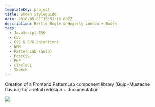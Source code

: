```yaml
---
templateKey: project
title: Boden Styleguide
date: 2016-05-01T13:53:16.602Z
description: Bartle Bogle & Hegarty London + Boden
tags:
  - JavaScript ES6
  - CSS
  - CSS & SVG animations
  - NPM
  - PatternLab (Gulp)
  - PostCSS
  - PHP
  - CircleCI
  - Sketch
---
```

Creation of a Frontend PatternLab component library (Gulp+Mustache flavour) for a retail redesign + documentation.

![](/img/boden.jpg)

